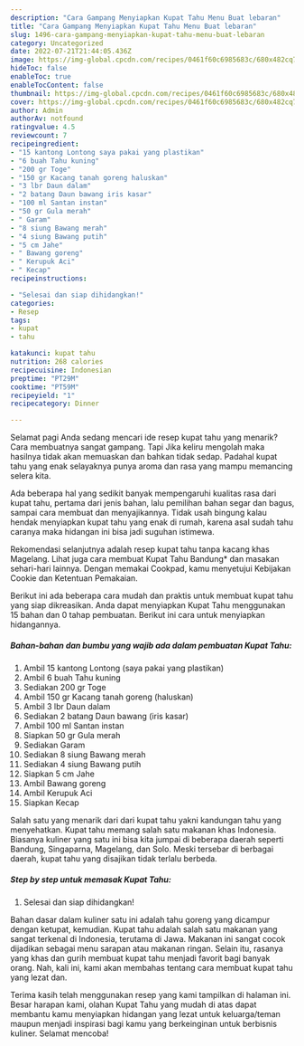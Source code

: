 ```yaml
---
description: "Cara Gampang Menyiapkan Kupat Tahu Menu Buat lebaran"
title: "Cara Gampang Menyiapkan Kupat Tahu Menu Buat lebaran"
slug: 1496-cara-gampang-menyiapkan-kupat-tahu-menu-buat-lebaran
category: Uncategorized
date: 2022-07-21T21:44:05.436Z
image: https://img-global.cpcdn.com/recipes/0461f60c6985683c/680x482cq70/kupat-tahu-foto-resep-utama.jpg
hideToc: false
enableToc: true
enableTocContent: false
thumbnail: https://img-global.cpcdn.com/recipes/0461f60c6985683c/680x482cq70/kupat-tahu-foto-resep-utama.jpg
cover: https://img-global.cpcdn.com/recipes/0461f60c6985683c/680x482cq70/kupat-tahu-foto-resep-utama.jpg
author: Admin
authorAv: notfound
ratingvalue: 4.5
reviewcount: 7
recipeingredient:
- "15 kantong Lontong saya pakai yang plastikan"
- "6 buah Tahu kuning"
- "200 gr Toge"
- "150 gr Kacang tanah goreng haluskan"
- "3 lbr Daun dalam"
- "2 batang Daun bawang iris kasar"
- "100 ml Santan instan"
- "50 gr Gula merah"
- " Garam"
- "8 siung Bawang merah"
- "4 siung Bawang putih"
- "5 cm Jahe"
- " Bawang goreng"
- " Kerupuk Aci"
- " Kecap"
recipeinstructions:

- "Selesai dan siap dihidangkan!"
categories:
- Resep
tags:
- kupat
- tahu

katakunci: kupat tahu 
nutrition: 268 calories
recipecuisine: Indonesian
preptime: "PT29M"
cooktime: "PT59M"
recipeyield: "1"
recipecategory: Dinner

---
```



Selamat pagi Anda sedang mencari ide resep kupat tahu yang menarik? Cara membuatnya sangat gampang. Tapi Jika keliru mengolah maka hasilnya tidak akan memuaskan dan bahkan tidak sedap. Padahal kupat tahu yang enak selayaknya punya aroma dan rasa yang mampu memancing selera kita.


Ada beberapa hal yang sedikit banyak mempengaruhi kualitas rasa dari kupat tahu, pertama dari jenis bahan, lalu pemilihan bahan segar dan bagus, sampai cara membuat dan menyajikannya. Tidak usah bingung kalau hendak menyiapkan kupat tahu yang enak di rumah, karena asal sudah tahu caranya maka hidangan ini bisa jadi suguhan istimewa.

Rekomendasi selanjutnya adalah resep kupat tahu tanpa kacang khas Magelang. Lihat juga cara membuat Kupat Tahu Bandung* dan masakan sehari-hari lainnya. Dengan memakai Cookpad, kamu menyetujui Kebijakan Cookie dan Ketentuan Pemakaian.


Berikut ini ada beberapa cara mudah dan praktis untuk membuat kupat tahu yang siap dikreasikan. Anda dapat menyiapkan Kupat Tahu menggunakan 15 bahan dan 0 tahap pembuatan. Berikut ini cara untuk menyiapkan hidangannya.

<!--inarticleads1-->

##### Bahan-bahan dan bumbu yang wajib ada dalam pembuatan Kupat Tahu:

1. Ambil 15 kantong Lontong (saya pakai yang plastikan)
1. Ambil 6 buah Tahu kuning
1. Sediakan 200 gr Toge
1. Ambil 150 gr Kacang tanah goreng (haluskan)
1. Ambil 3 lbr Daun dalam
1. Sediakan 2 batang Daun bawang (iris kasar)
1. Ambil 100 ml Santan instan
1. Siapkan 50 gr Gula merah
1. Sediakan  Garam
1. Sediakan 8 siung Bawang merah
1. Sediakan 4 siung Bawang putih
1. Siapkan 5 cm Jahe
1. Ambil  Bawang goreng
1. Ambil  Kerupuk Aci
1. Siapkan  Kecap


Salah satu yang menarik dari dari kupat tahu yakni kandungan tahu yang menyehatkan. Kupat tahu memang salah satu makanan khas Indonesia. Biasanya kuliner yang satu ini bisa kita jumpai di beberapa daerah seperti Bandung, Singaparna, Magelang, dan Solo. Meski tersebar di berbagai daerah, kupat tahu yang disajikan tidak terlalu berbeda. 

<!--inarticleads2-->

##### Step by step untuk memasak Kupat Tahu:


1. Selesai dan siap dihidangkan!

Bahan dasar dalam kuliner satu ini adalah tahu goreng yang dicampur dengan ketupat, kemudian. Kupat tahu adalah salah satu makanan yang sangat terkenal di Indonesia, terutama di Jawa. Makanan ini sangat cocok dijadikan sebagai menu sarapan atau makanan ringan. Selain itu, rasanya yang khas dan gurih membuat kupat tahu menjadi favorit bagi banyak orang. Nah, kali ini, kami akan membahas tentang cara membuat kupat tahu yang lezat dan. 

Terima kasih telah menggunakan resep yang kami tampilkan di halaman ini. Besar harapan kami, olahan Kupat Tahu yang mudah di atas dapat membantu kamu menyiapkan hidangan yang lezat untuk keluarga/teman maupun menjadi inspirasi bagi kamu yang berkeinginan untuk berbisnis kuliner. Selamat mencoba!
